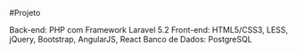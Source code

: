 #Projeto

Back-end: PHP com Framework Laravel 5.2
Front-end: HTML5/CSS3, LESS, jQuery, Bootstrap, AngularJS, React
Banco de Dados: PostgreSQL
